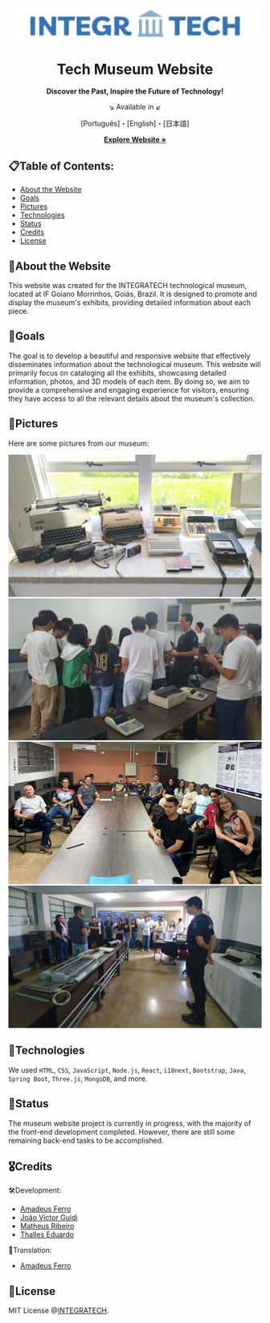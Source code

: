 <div align="center">
  
<a href="https://amadeusferro.github.io/Tech-Museum/" title="Go to the Tech Museum Website" target="_blank"><img width="900px" alt="logo" src="src\components\img/readme/logo.png"></a>

<a name="readme-top"></a>

<h1>Tech Museum Website</h1>
<p><strong>Discover the Past, Inspire the Future of Technology!</strong></p>

<p>↘️ Available in ↙️</p>
<p>[Português]・[English]・[日本語]</p>


<a href="https://amadeusferro.github.io/Tech-Museum/" target="_blank"><strong>Explore Website »</strong></a>

</div>

<h2 id="about-the-website">📋Table of Contents:</h2>
<ul>
<li><a href="#about-the-website">About the Website</a></li>
<li><a href="#goals">Goals</a></li>
<li><a href="#pictures">Pictures</a></li>
<li><a href="#technologies">Technologies</a></li>
<li><a href="#status">Status</a></li>
<li><a href="#credits">Credits</a></li>
<li><a href="#license">License</a></li>
</ul>

<h2 id="about-the-website">🔎About the Website</h2>
<p>This website was created for the INTEGRATECH technological museum, located at IF Goiano Morrinhos, Goiás, Brazil. It is designed to promote and display the museum's exhibits, providing detailed information about each piece.</p>

<h2 id="goals">🎯Goals</h2>
<p>The goal is to develop a beautiful and responsive website that effectively disseminates information about the technological museum. This website will primarily focus on cataloging all the exhibits, showcasing detailed information, photos, and 3D models of each item. By doing so, we aim to provide a comprehensive and engaging experience for visitors, ensuring they have access to all the relevant details about the museum's collection.</p>

<h2 id="pictures">📸Pictures</h2>
<p>Here are some pictures from our museum:</p>

<img src="src\components\img/readme/picture_1.jpeg" alt="picture 1">
<img src="src\components\img/readme/picture_2.jpeg" alt="picture 2">
<img src="src\components\img/readme/picture_3.jpg" alt="picture 3" width="1280px">
<img src="src\components\img/readme/picture_4.jpeg" alt="picture 4">

<h2 id="technologies">📳Technologies</h2>
<p>We used <code>HTML</code>, <code>CSS</code>, <code>JavaScript</code>, <code>Node.js</code>, <code>React</code>, <code>i18next</code>, <code>Bootstrap</code>, <code>Java</code>, <code>Spring Boot</code>, <code>Three.js</code>, <code>MongoDB</code>, and more.</p>

<h2 id="status">🚧Status</h2>
<p>The museum website project is currently in progress, with the majority of the front-end development completed. However, there are still some remaining back-end tasks to be accomplished.</p>

<h2 id="credits">🎖️Credits</h2>
<p>🛠️Development:</p>
<ul>
<li><a href="https://www.linkedin.com/in/amadeusferro/" target="_blank">Amadeus Ferro</a></li>
<li><a href="https://www.linkedin.com/in/jo%C3%A3o-lima-8b5122220/" target="_blank">João Victor Guidi</a></li>
<li><a href="https://www.linkedin.com/in/utheuz-ribeiro/" target="_blank">Matheus Ribeiro</a></li>
<li><a href="https://www.linkedin.com/in/thalles-eduardo-7297a6237/" target="_blank">Thalles Eduardo</a></li>
</ul>

<p>📜Translation:</p>
<ul>
<li><a href="https://www.linkedin.com/in/amadeusferro/" target="_blank">Amadeus Ferro</a></li>
</ul>

<h2 id="license">📑License</h2>
<p>MIT License @<a href="https://www.instagram.com/GEDAIAIF/" target="_blank">INTEGRATECH</a>.</p>
